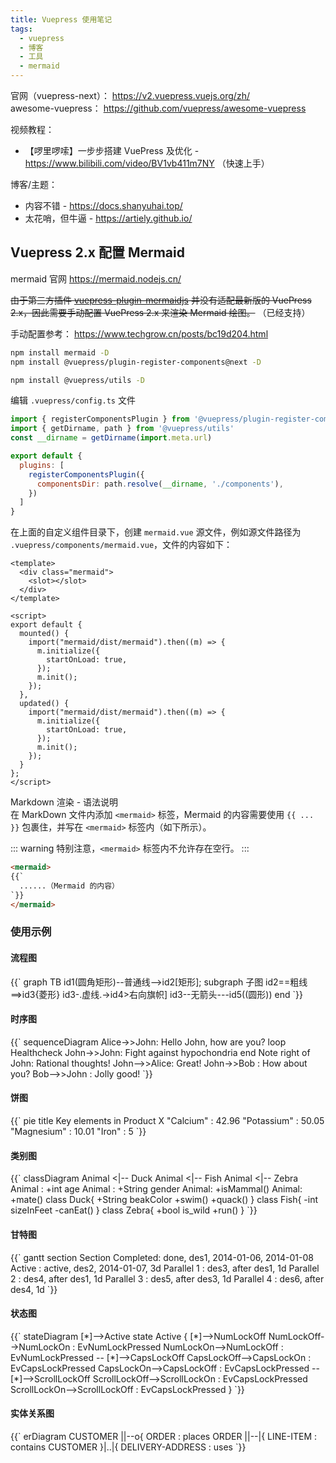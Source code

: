 ```yaml
---
title: Vuepress 使用笔记
tags:
  - vuepress
  - 博客
  - 工具
  - mermaid
---
```


官网（vuepress-next）： <https://v2.vuepress.vuejs.org/zh/> \
awesome-vuepress： <https://github.com/vuepress/awesome-vuepress>

视频教程：

+ 【啰里啰嗦】一步步搭建 VuePress 及优化 - <https://www.bilibili.com/video/BV1vb411m7NY> （快速上手）

博客/主题：

+ 内容不错 - <https://docs.shanyuhai.top/>
+ 太花哨，但牛逼 - <https://artiely.github.io/>

## Vuepress 2.x 配置 Mermaid

mermaid 官网 <https://mermaid.nodejs.cn/>

~~由于第三方插件 [vuepress-plugin-mermaidjs](https://github.com/eFrane/vuepress-plugin-mermaidjs) 并没有适配最新版的 VuePress 2.x，因此需要手动配置 VuePress 2.x 来渲染 Mermaid 绘图。~~ （已经支持）

手动配置参考： <https://www.techgrow.cn/posts/bc19d204.html>

```bash
npm install mermaid -D
npm install @vuepress/plugin-register-components@next -D
```

```bash
npm install @vuepress/utils -D
```

编辑 `.vuepress/config.ts` 文件

```js
import { registerComponentsPlugin } from '@vuepress/plugin-register-components'
import { getDirname, path } from '@vuepress/utils'
const __dirname = getDirname(import.meta.url)

export default {
  plugins: [
    registerComponentsPlugin({
      componentsDir: path.resolve(__dirname, './components'),
    })
  ]
}
```

在上面的自定义组件目录下，创建 `mermaid.vue` 源文件，例如源文件路径为 `.vuepress/components/mermaid.vue`，文件的内容如下：

```vue
<template>
  <div class="mermaid">
    <slot></slot>
  </div>
</template>

<script>
export default {
  mounted() {
    import("mermaid/dist/mermaid").then((m) => {
      m.initialize({
        startOnLoad: true,
      });
      m.init();
    });
  },
  updated() {
    import("mermaid/dist/mermaid").then((m) => {
      m.initialize({
        startOnLoad: true,
      });
      m.init();
    });
  }
};
</script>
```

Markdown 渲染 - 语法说明 \
在 MarkDown 文件内添加 `<mermaid>` 标签，Mermaid 的内容需要使用 `{{ ... }}` 包裹住，并写在 `<mermaid>` 标签内（如下所示）。

::: warning
特别注意，`<mermaid>` 标签内不允许存在空行。
:::

```md
<mermaid>
{{`
  ......（Mermaid 的内容）
`}}
</mermaid>
```

### 使用示例

#### 流程图

<mermaid>
{{`
graph TB
  id1(圆角矩形)--普通线-->id2[矩形];
  subgraph 子图
   id2==粗线==>id3{菱形}
   id3-.虚线.->id4>右向旗帜]
   id3--无箭头---id5((圆形))
  end
`}}
</mermaid>

#### 时序图

<mermaid>
{{`
sequenceDiagram
Alice->>John: Hello John, how are you?
loop Healthcheck
    John->>John: Fight against hypochondria
end
Note right of John: Rational thoughts!
     John-->>Alice: Great!
     John->>Bob   : How about you?
     Bob-->>John  : Jolly good!
`}}
</mermaid>

#### 饼图

<mermaid>
{{`
pie
  title Key elements in Product X
  "Calcium" : 42.96
  "Potassium" : 50.05
  "Magnesium" : 10.01
  "Iron" :  5
`}}
</mermaid>

#### 类别图

<mermaid>
{{`
classDiagram
     Animal <|-- Duck
     Animal <|-- Fish
     Animal <|-- Zebra
     Animal : +int age
     Animal : +String gender
     Animal: +isMammal()
     Animal: +mate()
     class Duck{
         +String beakColor
         +swim()
         +quack()
     }
     class Fish{
         -int sizeInFeet
         -canEat()
     }
     class Zebra{
         +bool is_wild
         +run()
     }
`}}
</mermaid>

#### 甘特图

<mermaid>
{{`
gantt
section Section
          Completed: done,   des1,       2014-01-06, 2014-01-08
          Active   : active, des2,       2014-01-07, 3d
         Parallel 1        : des3,   after des1, 1d
         Parallel 2        : des4,   after des1, 1d
         Parallel 3        : des5,   after des3, 1d
         Parallel 4        : des6,   after des4, 1d
`}}
</mermaid>

#### 状态图

<mermaid>
{{`
stateDiagram
    [*]-->Active
    state Active {
        [*]-->NumLockOff
        NumLockOff-->NumLockOn : EvNumLockPressed
        NumLockOn-->NumLockOff : EvNumLockPressed
        --
        [*]-->CapsLockOff
        CapsLockOff-->CapsLockOn : EvCapsLockPressed
        CapsLockOn-->CapsLockOff : EvCapsLockPressed
        --
        [*]-->ScrollLockOff
        ScrollLockOff-->ScrollLockOn : EvCapsLockPressed
        ScrollLockOn-->ScrollLockOff : EvCapsLockPressed
    }
`}}
</mermaid>

#### 实体关系图

<mermaid>
{{`
erDiagram
    CUSTOMER ||--o{ ORDER : places
    ORDER ||--|{ LINE-ITEM : contains
    CUSTOMER }|..|{ DELIVERY-ADDRESS : uses
`}}
</mermaid>
